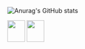 
          
![Anurag's GitHub stats](https://github-readme-stats.vercel.app/api?username=Diogoxr&show_icons=true&theme=radical)


          

<div>
<img height="50" width="40" src="https://cdn.jsdelivr.net/gh/devicons/devicon@latest/icons/html5/html5-original-wordmark.svg" />
<img height="50" width="40" src="https://cdn.jsdelivr.net/gh/devicons/devicon@latest/icons/css3/css3-original.svg" />
</div>       
          
          

